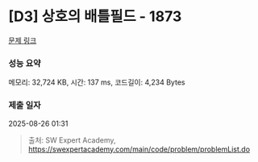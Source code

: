 # [D3] 상호의 배틀필드 - 1873 

[문제 링크](https://swexpertacademy.com/main/code/problem/problemDetail.do?contestProbId=AV5LyE7KD2ADFAXc) 

### 성능 요약

메모리: 32,724 KB, 시간: 137 ms, 코드길이: 4,234 Bytes

### 제출 일자

2025-08-26 01:31



> 출처: SW Expert Academy, https://swexpertacademy.com/main/code/problem/problemList.do